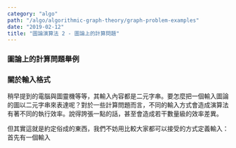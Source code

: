 ```yaml
---
category: "algo"
path: "/algo/algorithmic-graph-theory/graph-problem-examples"
date: "2019-02-12"
title: "圖論演算法 2 - 圖論上的計算問題"
---
```


### 圖論上的計算問題舉例

### 關於輸入格式

稍早提到的電腦與圖靈機等等，其輸入內容都是二元字串。要怎麼把一個輸入圖論的圖以二元字串來表達呢？對於一些計算問題而言，不同的輸入方式會造成演算法有著不同的執行效率。說得誇張一點的話，甚至會造成若干數量級的效率差異。

但其實這就是約定俗成的東西，我們不妨用比較大家都可以接受的方式定義輸入：首先有一個輸入 